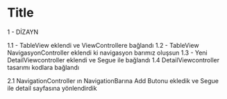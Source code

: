 #  Title

1 - DİZAYN 

1.1 - TableView eklendi ve ViewControllere bağlandı 
1.2 - TableView NavigasyonController eklendi ki navigasyon barımız oluşsun 
1.3 - Yeni DetailViewcontroller eklendi ve Segue ile bağlandı
1.4 DetailViewcontroller tasarımı kodlara bağlandı 


2.1 NavigationController ın NavigationBarına Add Butonu ekledik ve Segue ile detail sayfasına yönlendirdik 
